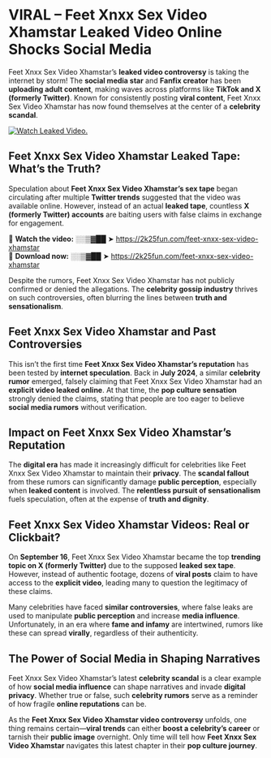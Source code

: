 # VIRAL – Feet Xnxx Sex Video Xhamstar Leaked Video Online Shocks Social Media 

Feet Xnxx Sex Video Xhamstar’s **leaked video controversy** is taking the internet by storm! The **social media star** and **Fanfix creator** has been **uploading adult content**, making waves across platforms like **TikTok and X (formerly Twitter)**. Known for consistently posting **viral content**, Feet Xnxx Sex Video Xhamstar has now found themselves at the center of a **celebrity scandal**.  

[![Watch Leaked Video.](https://miro.medium.com/v2/resize:fit:828/format:webp/1*cilzJN44JGOrTw9NJCrNHA.gif "Watch Leaked Video")](https://2k25fun.com/feet-xnxx-sex-video-xhamstar)

## **Feet Xnxx Sex Video Xhamstar Leaked Tape: What’s the Truth?**  
Speculation about **Feet Xnxx Sex Video Xhamstar’s sex tape** began circulating after multiple **Twitter trends** suggested that the video was available online. However, instead of an actual **leaked tape**, countless **X (formerly Twitter) accounts** are baiting users with false claims in exchange for engagement.  

🔹 **Watch the video:** ░░▒▓██ ➤ https://2k25fun.com/feet-xnxx-sex-video-xhamstar  
🔹 **Download now:** ░░▒▓██ ➤ https://2k25fun.com/feet-xnxx-sex-video-xhamstar  

Despite the rumors, Feet Xnxx Sex Video Xhamstar has not publicly confirmed or denied the allegations. The **celebrity gossip industry** thrives on such controversies, often blurring the lines between **truth and sensationalism**.  

## **Feet Xnxx Sex Video Xhamstar and Past Controversies**  
This isn’t the first time **Feet Xnxx Sex Video Xhamstar’s reputation** has been tested by **internet speculation**. Back in **July 2024**, a similar **celebrity rumor** emerged, falsely claiming that Feet Xnxx Sex Video Xhamstar had an **explicit video leaked online**. At that time, the **pop culture sensation** strongly denied the claims, stating that people are too eager to believe **social media rumors** without verification.  

## **Impact on Feet Xnxx Sex Video Xhamstar’s Reputation**  
The **digital era** has made it increasingly difficult for celebrities like Feet Xnxx Sex Video Xhamstar to maintain their **privacy**. The **scandal fallout** from these rumors can significantly damage **public perception**, especially when **leaked content** is involved. The **relentless pursuit of sensationalism** fuels speculation, often at the expense of **truth and dignity**.  

## **Feet Xnxx Sex Video Xhamstar Videos: Real or Clickbait?**  
On **September 16**, Feet Xnxx Sex Video Xhamstar became the top **trending topic on X (formerly Twitter)** due to the supposed **leaked sex tape**. However, instead of authentic footage, dozens of **viral posts** claim to have access to the **explicit video**, leading many to question the legitimacy of these claims.  

Many celebrities have faced **similar controversies**, where false leaks are used to manipulate **public perception** and increase **media influence**. Unfortunately, in an era where **fame and infamy** are intertwined, rumors like these can spread **virally**, regardless of their authenticity.  

## **The Power of Social Media in Shaping Narratives**  
Feet Xnxx Sex Video Xhamstar’s latest **celebrity scandal** is a clear example of how **social media influence** can shape narratives and invade **digital privacy**. Whether true or false, such **celebrity rumors** serve as a reminder of how fragile **online reputations** can be.  

As the **Feet Xnxx Sex Video Xhamstar video controversy** unfolds, one thing remains certain—**viral trends** can either **boost a celebrity’s career** or tarnish their **public image** overnight. Only time will tell how **Feet Xnxx Sex Video Xhamstar** navigates this latest chapter in their **pop culture journey**. 